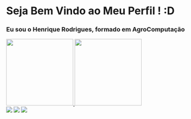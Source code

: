 # Seja Bem Vindo ao Meu Perfil ! :D
### Eu sou o Henrique Rodrigues, formado em AgroComputação 


<div>
  <a href="https://github.com/SdRHenrique">
  <img height="180em" src="https://github-readme-stats.vercel.app/api?username=SdRHenrique&show_icons=true&theme=merko&include_all_commits=true&count_private=true"/>
  <img height="180em" src="https://github-readme-stats.vercel.app/api/top-langs/?username=SdRHenrique&layout=compact&langs_count=7&theme=merko"/>
</div>
  
  
  <div> 
  <a href="https://instagram.com/euqri" target="_blank"><img src="https://img.shields.io/badge/-Instagram-%23E4405F?style=for-the-badge&logo=instagram&logoColor=white" target="_blank"></a>
  <a href = "mailto:henrique.rodriguesdos19@gmail.com"><img src="https://img.shields.io/badge/-Gmail-%23333?style=for-the-badge&logo=gmail&logoColor=white" target="_blank"></a>
  <a href="https://www.linkedin.com/in/henrique-rodrigues-2a9618119/" target="_blank"><img src="https://img.shields.io/badge/-LinkedIn-%230077B5?style=for-the-badge&logo=linkedin&logoColor=white" target="_blank"></a> 

